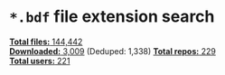 `*.bdf` file extension search
=============================

[**Total files:** 144,442](https://github.com/search?q=extension%3Abdf+NOT+nothack&type=Code)  
[**Downloaded:** 3,009](./urls.log)  (Deduped: 1,338)
[**Total repos:** 229](./repos.log)  
[**Total users:** 221](./users.log)  
